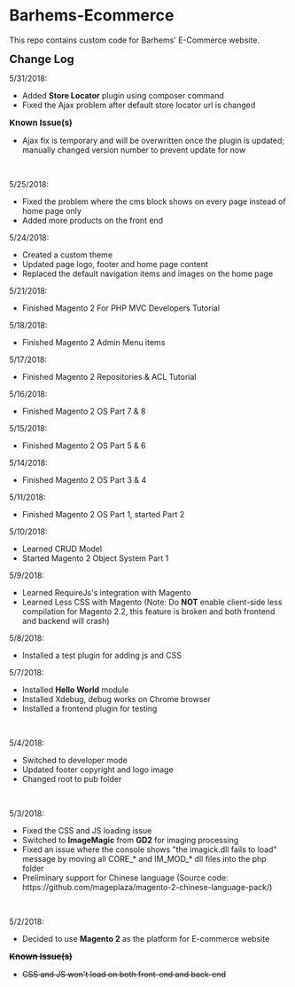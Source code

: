 # Barhems-Ecommerce

This repo contains custom code for Barhems' E-Commerce website.


<strong style="font-size:20px">Change Log</strong><br />


5/31/2018:
<ul>
<li>Added <b>Store Locator</b> plugin using composer command</li>
<li>Fixed the Ajax problem after default store locator url is changed</li>
</ul>
<strong style="font-size:15px">Known Issue(s)</strong><br />
<ul>
<li>Ajax fix is temporary and will be overwritten once the plugin is updated; manually changed version number to prevent update for now</li>
</ul>
<br />

5/25/2018:
<ul>
<li>Fixed the problem where the cms block shows on every page instead of home page only</li>
<li>Added more products on the front end</li>
</ul>

5/24/2018:
<ul>
<li>Created a custom theme</li>
<li>Updated page logo, footer and home page content</li>
<li>Replaced the default navigation items and images on the home page</li>
</ul>

5/21/2018:
<ul>
<li>Finished Magento 2 For PHP MVC Developers Tutorial</li>
</ul>

5/18/2018:
<ul>
<li>Finished Magento 2 Admin Menu items</li>
</ul>

5/17/2018:
<ul>
<li>Finished Magento 2 Repositories & ACL Tutorial</li>
</ul>

5/16/2018:
<ul>
<li>Finished Magento 2 OS Part 7 & 8</li>
</ul>

5/15/2018:
<ul>
<li>Finished Magento 2 OS Part 5 & 6</li>
</ul>

5/14/2018:
<ul>
<li>Finished Magento 2 OS Part 3 & 4</li>
</ul>

5/11/2018:
<ul>
<li>Finished Magento 2 OS Part 1, started Part 2</li>
</ul>

5/10/2018:
<ul>
<li>Learned CRUD Model</li>
<li>Started Magento 2 Object System Part 1</li>
</ul>

5/9/2018:
<ul>
<li>Learned RequireJs's integration with Magento</li>
<li>Learned Less CSS with Magento (Note: Do <b>NOT</b> enable client-side less compilation for Magento 2.2, this feature is broken and both frontend and backend will crash)</li>
</ul>

5/8/2018:
<ul>
<li>Installed a test plugin for adding js and CSS</li>
</ul>

5/7/2018:
<ul><li>Installed <b>Hello World</b> module</li>
<li>Installed Xdebug, debug works on Chrome browser</li>
<li>Installed a frontend plugin for testing</li>
</ul>
<br>

5/4/2018:
<ul><li>Switched to developer mode</li>
<li>Updated footer copyright and logo image</li>
<li>Changed root to pub folder</li>
</ul>
<br>

5/3/2018:
<ul><li>Fixed the CSS and JS loading issue</li>
<li>Switched to <b>ImageMagic</b> from <b>GD2</b> for imaging processing</li>
<li>Fixed an issue where the console shows "the imagick.dll fails to load" message by moving all CORE_* and IM_MOD_* dll files into the php folder</li>
<li>Preliminary support for Chinese language (Source code: https://github.com/mageplaza/magento-2-chinese-language-pack/)</li>
</ul>
<br>

5/2/2018:
<ul><li>Decided to use <b>Magento 2</b> as the platform for E-commerce website</li>
</ul>
<strike> 
<strong style="font-size:15px">Known Issue(s)</strong><br />
<ul>
<li>CSS and JS won't load on both front-end and back-end</li>
</ul>
</strike>
<br />

